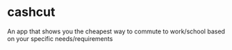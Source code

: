 # cashcut
An app that shows you the cheapest way to commute to work/school based on your specific needs/requirements
